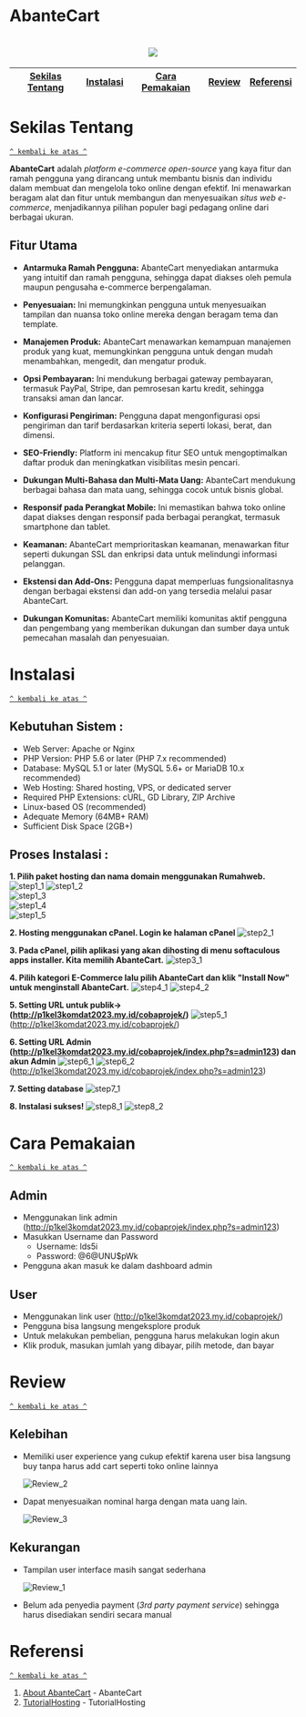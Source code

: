 # AbanteCart
<h1 align="center"><img src="https://github.com/devvirfans/AbanteCart/assets/91817504/63453d13-859d-45a8-8b94-885104e5a552"></h1>

[Sekilas Tentang](#sekilas-tentang) | [Instalasi](#instalasi) | [Cara Pemakaian](#cara-pemakaian) | [Review](#review) | [Referensi](#referensi)
:---:|:---:|:---:|:---:|:---:|



# Sekilas Tentang
[`^ kembali ke atas ^`](#)

**AbanteCart** adalah *platform e-commerce open-source* yang kaya fitur dan ramah pengguna yang dirancang untuk membantu bisnis dan individu dalam membuat dan mengelola toko online dengan efektif. Ini menawarkan beragam alat dan fitur untuk membangun dan menyesuaikan *situs web e-commerce*, menjadikannya pilihan populer bagi pedagang online dari berbagai ukuran.

## Fitur Utama

- **Antarmuka Ramah Pengguna:** AbanteCart menyediakan antarmuka yang intuitif dan ramah pengguna, sehingga dapat diakses oleh pemula maupun pengusaha e-commerce berpengalaman.

- **Penyesuaian:** Ini memungkinkan pengguna untuk menyesuaikan tampilan dan nuansa toko online mereka dengan beragam tema dan template.

- **Manajemen Produk:** AbanteCart menawarkan kemampuan manajemen produk yang kuat, memungkinkan pengguna untuk dengan mudah menambahkan, mengedit, dan mengatur produk.

- **Opsi Pembayaran:** Ini mendukung berbagai gateway pembayaran, termasuk PayPal, Stripe, dan pemrosesan kartu kredit, sehingga transaksi aman dan lancar.

- **Konfigurasi Pengiriman:** Pengguna dapat mengonfigurasi opsi pengiriman dan tarif berdasarkan kriteria seperti lokasi, berat, dan dimensi.

- **SEO-Friendly:** Platform ini mencakup fitur SEO untuk mengoptimalkan daftar produk dan meningkatkan visibilitas mesin pencari.

- **Dukungan Multi-Bahasa dan Multi-Mata Uang:** AbanteCart mendukung berbagai bahasa dan mata uang, sehingga cocok untuk bisnis global.

- **Responsif pada Perangkat Mobile:** Ini memastikan bahwa toko online dapat diakses dengan responsif pada berbagai perangkat, termasuk smartphone dan tablet.

- **Keamanan:** AbanteCart memprioritaskan keamanan, menawarkan fitur seperti dukungan SSL dan enkripsi data untuk melindungi informasi pelanggan.

- **Ekstensi dan Add-Ons:** Pengguna dapat memperluas fungsionalitasnya dengan berbagai ekstensi dan add-on yang tersedia melalui pasar AbanteCart.

- **Dukungan Komunitas:** AbanteCart memiliki komunitas aktif pengguna dan pengembang yang memberikan dukungan dan sumber daya untuk pemecahan masalah dan penyesuaian.

# Instalasi
[`^ kembali ke atas ^`](#)

## Kebutuhan Sistem :
- Web Server: Apache or Nginx
- PHP Version: PHP 5.6 or later (PHP 7.x recommended)
- Database: MySQL 5.1 or later (MySQL 5.6+ or MariaDB 10.x recommended)
- Web Hosting: Shared hosting, VPS, or dedicated server
- Required PHP Extensions: cURL, GD Library, ZIP Archive
- Linux-based OS (recommended)
- Adequate Memory (64MB+ RAM)
- Sufficient Disk Space (2GB+)


## Proses Instalasi :
**1. Pilih paket hosting dan nama domain menggunakan Rumahweb.**
    ![step1_1](https://github.com/devvirfans/AbanteCart/assets/91817504/33297b4e-9900-4a08-b332-8fff3a068e9a)
    ![step1_2](https://github.com/devvirfans/AbanteCart/assets/91817504/5c6fa724-d1f0-420e-9e81-807b43d1283d)  
    ![step1_3](https://github.com/devvirfans/AbanteCart/assets/91817504/ea721703-df68-4c51-a37d-1899075931d7)  
    ![step1_4](https://github.com/devvirfans/AbanteCart/assets/91817504/08f17ba7-1172-48d5-9b84-573ec00fe911)  
    ![step1_5](https://github.com/devvirfans/AbanteCart/assets/91817504/743eec25-2646-41bb-9694-1237279063d6)
    
    

  
**2. Hosting menggunakan cPanel. Login ke halaman cPanel**
   ![step2_1](https://github.com/devvirfans/AbanteCart/assets/117278512/9a99f569-a1bf-4d53-b4bb-5497fc88ad9a)
   

**3. Pada cPanel, pilih aplikasi yang akan dihosting di menu softaculous apps installer. Kita memilih AbanteCart.**
    ![step3_1](https://github.com/devvirfans/AbanteCart/assets/91817504/6bf433d7-4307-4014-8ba5-ebfebd4dd7df)

    

**4. Pilih kategori E-Commerce lalu pilih AbanteCart dan klik "Install Now" untuk menginstall AbanteCart.**
     ![step4_1](https://github.com/devvirfans/AbanteCart/assets/91817504/2b58110e-0c3a-4bae-b41b-6bbadc3e0df6)
     ![step4_2](https://github.com/devvirfans/AbanteCart/assets/91817504/fce4c37e-41ab-46a7-be57-ef599f43fa94)
    
   

**5. Setting URL untuk publik-> (http://p1kel3komdat2023.my.id/cobaprojek/)**
    ![step5_1](https://github.com/devvirfans/AbanteCart/assets/91817504/94b2652a-60e8-424a-97b0-e820b918092f)
    (http://p1kel3komdat2023.my.id/cobaprojek/) 
   

**6. Setting URL Admin (http://p1kel3komdat2023.my.id/cobaprojek/index.php?s=admin123) dan akun Admin**
    ![step6_1](https://github.com/devvirfans/AbanteCart/assets/91817504/94b2652a-60e8-424a-97b0-e820b918092f)
    ![step6_2](https://github.com/devvirfans/AbanteCart/assets/91817504/174f3e3d-9871-4809-a874-e1bdce385f3d)
    (http://p1kel3komdat2023.my.id/cobaprojek/index.php?s=admin123)

**7. Setting database**
    ![step7_1](https://github.com/devvirfans/AbanteCart/assets/117278512/bf724a74-1635-4091-8f11-cf9b63d7e584)
    

**8. Instalasi sukses!**
    ![step8_1](https://github.com/devvirfans/AbanteCart/assets/91817504/41fd8054-3a9c-48a7-b271-9abf42a41d95)
    ![step8_2](https://github.com/devvirfans/AbanteCart/assets/91817504/15fb48ee-a75e-4901-980a-ae430d9f0d5c)
    
    
   

# Cara Pemakaian
[`^ kembali ke atas ^`](#)

## Admin
- Menggunakan link admin (http://p1kel3komdat2023.my.id/cobaprojek/index.php?s=admin123)
- Masukkan Username dan Password
    + Username: lds5i
    + Password: @6@UNU$pWk
- Pengguna akan masuk ke dalam dashboard admin
## User
- Menggunakan link user (http://p1kel3komdat2023.my.id/cobaprojek/)
- Pengguna bisa langsung mengeksplore produk
- Untuk melakukan pembelian, pengguna harus melakukan login akun
- Klik produk, masukan jumlah yang dibayar, pilih metode, dan bayar


# Review
[`^ kembali ke atas ^`](#)
## Kelebihan
- Memiliki user experience yang cukup efektif karena user bisa langsung buy tanpa harus add cart seperti toko online lainnya 

    ![Review_2](https://github.com/devvirfans/AbanteCart/assets/91817504/23be98de-5c3f-4b17-b01c-fe39ef2fc735)

- Dapat menyesuaikan nominal harga dengan mata uang lain.

    ![Review_3](https://github.com/devvirfans/AbanteCart/assets/91817504/5d92ccac-041b-4631-9219-b5022fd59bdb)

## Kekurangan
- Tampilan user interface masih sangat sederhana

    ![Review_1](https://github.com/devvirfans/AbanteCart/assets/91817504/2d75c089-c2ad-44a5-aca3-a278c7889193)

- Belum ada penyedia payment (*3rd party payment service*) sehingga harus disediakan sendiri secara manual

   

# Referensi
[`^ kembali ke atas ^`](#)

1. [About AbanteCart](https://www.abantecart.com/about-abantecart-ecommerce) - AbanteCart
2. [TutorialHosting](https://www.youtube.com/watch?v=GMnSyNh-jSc) - TutorialHosting
